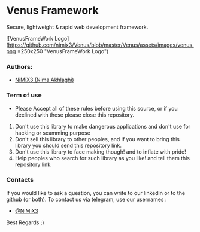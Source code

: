 # Venus Framework

Secure, lightweight &amp; rapid web development framework.

![VenusFrameWork Logo](https://github.com/nimix3/Venus/blob/master/Venus/assets/images/venus.png =250x250 "VenusFrameWork Logo")



### Authors:

- [NiMiX3 (Nima Akhlaghi)](https://github.com/nimix3)



### Term of use
- Please Accept all of these rules before using this source, or if you declined with these please close this repository.

1. Don't use this library to make dangerous applications and don't use for hacking or scamming purpose
2. Don't sell this library to other peoples, and if you want to bring this library you should send this repository link.
3. Don't use this library to face making though! and to inflate with pride!
4. Help peoples who search for such library as you like! and tell them this repository link.



### Contacts 

If you would like to ask a question, you can write to our linkedin or to the github (or both). To contact us via telegram, use our usernames :  
- [@NiMiX3](https://linkedin.com/in/nimix3)


Best Regards  ;)
